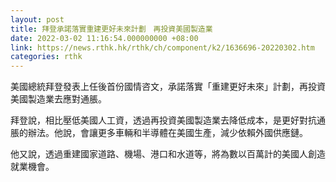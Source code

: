 ```yaml
---
layout: post
title: 拜登承諾落實重建更好未來計劃　再投資美國製造業
date: 2022-03-02 11:16:54.000000000 +08:00
link: https://news.rthk.hk/rthk/ch/component/k2/1636696-20220302.htm
categories: rthk
---
```


美國總統拜登發表上任後首份國情咨文，承諾落實「重建更好未來」計劃，再投資美國製造業去應對通脹。

拜登說，相比壓低美國人工資，透過再投資美國製造業去降低成本，是更好對抗通脹的辦法。他說，會讓更多車輛和半導體在美國生產，減少依賴外國供應鏈。

他又說，透過重建國家道路、機場、港口和水道等，將為數以百萬計的美國人創造就業機會。
